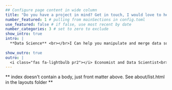 ```yaml
---
## Configure page content in wide column
title: "Do you have a project in mind? Get in touch, I would love to help you see and understand your data." # leave blank to exclude
number_featured: 1 # pulling from mainSections in config.toml
use_featured: false # if false, use most recent by date
number_categories: 3 # set to zero to exclude
show_intro: true
intro: |
  **Data Science** <br></br>I Can help you manipulate and merge data sources, build visualizations, build and interpret models, and build predictive and forecasting models.<br></br>**Economics**<br></br>I can help you to lead your research assignments by analysing data from a wide variety of source, writing and preparing reports and presentations and assisting with business development.<br></br>**Teaching**<br></br>I can help you to develop your or your team skills in the following technologies:<br></br><ul><li> R and RStudio  </li> <li> PowerBI </li> <li>  Tableau </li><li> MS Excel </li></ul>
  
show_outro: true
outro: |
  <i class="fas fa-lightbulb pr2"></i> Economist and Data Scientist<br>interesting about Human, Society and Mathematics
---
```


** index doesn't contain a body, just front matter above.
See about/list.html in the layouts folder **
